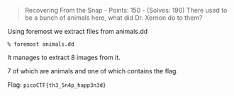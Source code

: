 > Recovering From the Snap - Points: 150 - (Solves: 190)
> There used to be a bunch of animals here, what did Dr. Xernon do to them?

Using foremost we extract files from animals.dd
```
% foremost animals.dd
```

It manages to extract 8 images from it.

7 of which are animals and one of which contains the flag.

Flag: `picoCTF{th3_5n4p_happ3n3d}`

